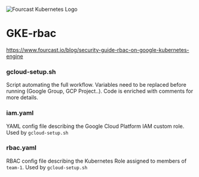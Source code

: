 ![Fourcast Kubernetes Logo](rbac.png)

# GKE-rbac

https://www.fourcast.io/blog/security-guide-rbac-on-google-kubernetes-engine

### gcloud-setup.sh
Script automating the full workflow. Variables need to be replaced before running (Google Group, GCP Project..). Code is enriched with comments for more details.

### iam.yaml
YAML config file describing the Google Cloud Platform IAM custom role. Used by `gcloud-setup.sh`

### rbac.yaml
RBAC config file describing the Kubernetes Role assigned to members of `team-1`. Used by `gcloud-setup.sh`
